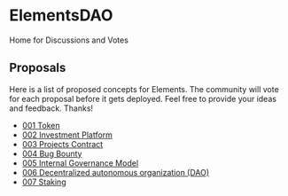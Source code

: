 # ElementsDAO
Home for Discussions and Votes

## Proposals
Here is a list of proposed concepts for Elements. The community will vote for each proposal before it gets deployed.
Feel free to provide your ideas and feedback. Thanks!

- [001 Token](https://github.com/ElementsDAO/ElementsDAO/discussions/4)
- [002 Investment Platform](https://github.com/ElementsDAO/ElementsDAO/discussions/5)
- [003 Projects Contract](https://github.com/ElementsDAO/ElementsDAO/discussions/6)
- [004 Bug Bounty](https://github.com/ElementsDAO/ElementsDAO/discussions/7)
- [005 Internal Governance Model](https://github.com/ElementsDAO/ElementsDAO/discussions/8)
- [006 Decentralized autonomous organization (DAO)](https://github.com/ElementsDAO/ElementsDAO/discussions/9)
- [007 Staking](https://github.com/ElementsDAO/ElementsDAO/discussions/10)
